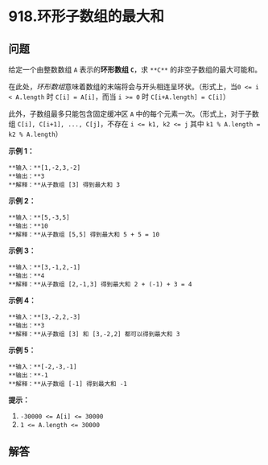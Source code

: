 # 918.环形子数组的最大和

## 问题

给定一个由整数数组 `A` 表示的**环形数组 `C`**，求 `**C**` 的非空子数组的最大可能和。

在此处，*环形数组*意味着数组的末端将会与开头相连呈环状。（形式上，当`0 <= i < A.length` 时 `C[i] = A[i]`，而当 `i >= 0` 时 `C[i+A.length] = C[i]`）

此外，子数组最多只能包含固定缓冲区 `A` 中的每个元素一次。（形式上，对于子数组 `C[i], C[i+1], ..., C[j]`，不存在 `i <= k1, k2 <= j` 其中 `k1 % A.length = k2 % A.length`）

**示例 1：**

```
**输入：**[1,-2,3,-2]
**输出：**3
**解释：**从子数组 [3] 得到最大和 3

```

**示例 2：**

```
**输入：**[5,-3,5]
**输出：**10
**解释：**从子数组 [5,5] 得到最大和 5 + 5 = 10

```

**示例 3：**

```
**输入：**[3,-1,2,-1]
**输出：**4
**解释：**从子数组 [2,-1,3] 得到最大和 2 + (-1) + 3 = 4

```

**示例 4：**

```
**输入：**[3,-2,2,-3]
**输出：**3
**解释：**从子数组 [3] 和 [3,-2,2] 都可以得到最大和 3

```

**示例 5：**

```
**输入：**[-2,-3,-1]
**输出：**-1
**解释：**从子数组 [-1] 得到最大和 -1

```

**提示：**

1. `-30000 <= A[i] <= 30000`
2. `1 <= A.length <= 30000`



## 解答

